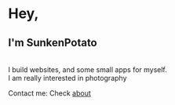 ---
---

# Hey,
## I'm SunkenPotato
\
I build websites, and some small apps for myself. \
I am really interested in photography


Contact me: Check [about](/about)